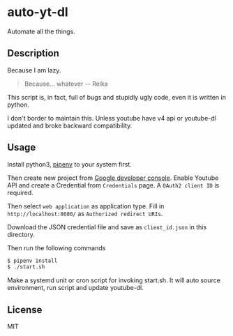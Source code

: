 # auto-yt-dl
Automate all the things.

## Description
Because I am lazy.

 > Because... whatever -- Reika

This script is, in fact, full of bugs and stupidly ugly code, even it is written in python.

I don't border to maintain this. Unless youtube have v4 api or youtube-dl updated and broke backward compatibility.

## Usage
Install python3, [pipenv](https://docs.pipenv.org/#install-pipenv-today) to your system first.

Then create new project from [Google developer console](console.developers.google.com). Enable Youtube API and create a Credential from `Credentials` page. A `OAuth2 client ID` is required.

Then select `web application` as application type. Fill in `http://localhost:8080/` as `Authorized redirect URIs`.

Download the JSON credential file and save as `client_id.json` in this directory.

Then run the following commands 

```bash
$ pipenv install
$ ./start.sh
```

Make a systemd unit or cron script for invoking start.sh. It will auto source environment, run script and update youtube-dl.

## License
MIT
